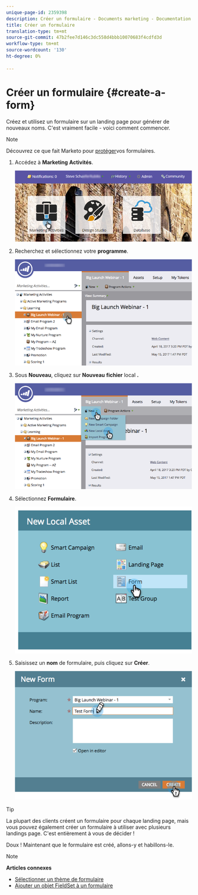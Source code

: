 ```yaml
---
unique-page-id: 2359398
description: Créer un formulaire - Documents marketing - Documentation du produit
title: Créer un formulaire
translation-type: tm+mt
source-git-commit: 47b2fee7d146c3dc558d4bbb10070683f4cdfd3d
workflow-type: tm+mt
source-wordcount: '130'
ht-degree: 0%

---
```



# Créer un formulaire {#create-a-form}

Créez et utilisez un formulaire sur un landing page pour générer de nouveaux noms. C&#39;est vraiment facile - voici comment commencer.

>[!NOTE]
>
>Découvrez ce que fait Marketo pour [protéger](http://nation.marketo.com/t5/Product-Documents/Forms-Service-Enhancements/ta-p/303670#M1038)vos formulaires.

1. Accédez à **Marketing** **Activités**.

   ![](assets/login-marketing-activities.png)

1. Recherchez et sélectionnez votre **programme**.

   ![](assets/programseelct.png)

1. Sous **Nouveau**, cliquez sur **Nouveau** **fichier** local **.**

   ![](assets/newlocalasset.png)

1. Sélectionnez **Formulaire**.

   ![](assets/image2014-9-15-17-3a1-3a20.png)

1. Saisissez un **nom** de formulaire, puis cliquez sur **Créer**.

   ![](assets/newformwithhands.png)

>[!TIP]
>
>La plupart des clients créent un formulaire pour chaque landing page, mais vous pouvez également créer un formulaire à utiliser avec plusieurs landings page. C&#39;est entièrement à vous de décider !

Doux ! Maintenant que le formulaire est créé, allons-y et habillons-le.

>[!NOTE]
>
>**Articles connexes**
>
>* [Sélectionner un thème de formulaire](select-a-form-theme.md)
>* [Ajouter un objet FieldSet à un formulaire](../../../../product-docs/demand-generation/forms/form-fields/add-a-fieldset-to-a-form.md)

>



